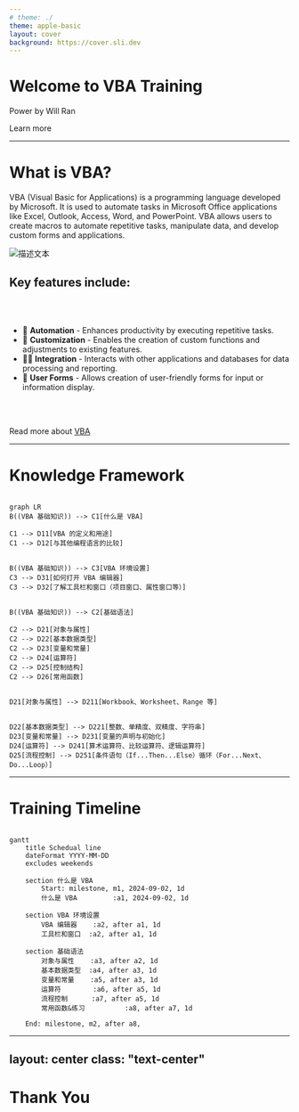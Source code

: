 ```yaml
---
# theme: ./
theme: apple-basic
layout: cover
background: https://cover.sli.dev
---
```


# Welcome to VBA Training

Power by Will Ran

<div class="pt-12">
  <span @click="next" class="px-2 p-1 rounded cursor-pointer hover:bg-white hover:bg-opacity-10">
    Learn more <carbon:arrow-right class="inline"/>
  </span>
</div>



---

<div v-click="1">

# What is VBA?

</div>

<div v-click="2">

  <p>
    VBA (Visual Basic for Applications) is a programming language developed by Microsoft. It is used to automate tasks in Microsoft Office applications like 
    <span v-mark.circle.red="3">Excel</span>, 
    <span v-mark.circle.red="4">Outlook</span>, 
    <span v-mark.circle.red="5">Access</span>, 
    Word, and PowerPoint. VBA allows users to create macros to automate repetitive tasks, manipulate data, and develop custom forms and applications.
  </p>


<img src="图片的URL" alt="描述文本" width="宽度" height="高度">

</div>

<div v-click="6">

  <h2>Key features include:</h2>

</div>


<br>
<br>


<div v-click="7">

  
  - 📝 <strong>Automation</strong> - Enhances productivity by executing repetitive tasks.
  - 🎨 <strong>Customization</strong> - Enables the creation of custom functions and adjustments to existing features.
  - 🧑‍💻 <strong>Integration</strong> - Interacts with other applications and databases for data processing and reporting.
  - 🤹 <strong>User Forms</strong> - Allows creation of user-friendly forms for input or information display.
  

</div>


<br>
<br>


<div v-click="8">

  Read more about [VBA](https://learn.microsoft.com/zh-cn/office/vba/api/overview/language-reference)

</div>

---


<div v-click="1">

# Knowledge Framework


</div>


<div v-click="2">

```mermaid {theme: 'default', scale: 0.5}

graph LR
B((VBA 基础知识)) --> C1[什么是 VBA]

C1 --> D11[VBA 的定义和用途]
C1 --> D12[与其他编程语言的比较]


B((VBA 基础知识)) --> C3[VBA 环境设置]
C3 --> D31[如何打开 VBA 编辑器]
C3 --> D32[了解工具栏和窗口（项目窗口、属性窗口等）]


B((VBA 基础知识)) --> C2[基础语法]

C2 --> D21[对象与属性]
C2 --> D22[基本数据类型]
C2 --> D23[变量和常量]
C2 --> D24[运算符]
C2 --> D25[控制结构]
C2 --> D26[常用函数]


D21[对象与属性] --> D211[Workbook、Worksheet、Range 等]


D22[基本数据类型] --> D221[整数、单精度、双精度、字符串]
D23[变量和常量] --> D231[变量的声明与初始化]
D24[运算符] --> D241[算术运算符、比较运算符、逻辑运算符]
D25[流程控制] --> D251[条件语句（If...Then...Else）循环（For...Next、Do...Loop）]

```


</div>

---

<div v-click="1">

# Training Timeline

</div>


<div v-click="2">

```mermaid

gantt
    title Schedual line
    dateFormat YYYY-MM-DD
    excludes weekends
    
    section 什么是 VBA
        Start: milestone, m1, 2024-09-02, 1d
        什么是 VBA         :a1, 2024-09-02, 1d
        
    section VBA 环境设置
        VBA 编辑器    :a2, after a1, 1d
        工具栏和窗口  :a2, after a1, 1d

    section 基础语法
        对象与属性    :a3, after a2, 1d
        基本数据类型  :a4, after a3, 1d
        变量和常量    :a5, after a3, 1d
        运算符        :a6, after a5, 1d
        流程控制      :a7, after a5, 1d
        常用函数&练习          :a8, after a7, 1d
    
    End: milestone, m2, after a8,

```

</div>

---
layout: center
class: "text-center"
---

# **Thank You**
